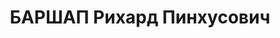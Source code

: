 ---
title: БАРШАП Рихард Пинхусович
description: "Род. в 1904, г. Тирасполь. \n  Приговор: 28.12.1937 – ВМН"
---